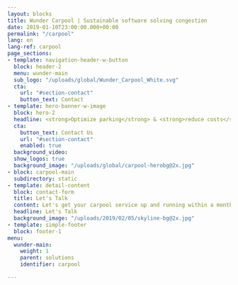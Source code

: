 ```yaml
---
layout: blocks
title: Wunder Carpool | Sustainable software solving congestion
date: 2019-01-10T23:00:00.000+00:00
permalink: "/carpool"
lang: en
lang-ref: carpool
page_sections:
- template: navigation-header-w-button
  block: header-2
  menu: wunder-main
  sub_logo: "/uploads/global/Wunder_Carpool_White.svg"
  cta:
    url: "#section-contact"
    button_text: Contact
- template: hero-banner-w-image
  block: hero-2
  headline: <strong>Optimize parking</strong> & <strong>reduce costs</strong> with carpooling
  cta:
    button_text: Contact Us
    url: "#section-contact"
    enabled: true
  background_video:
  show_logos: true
  background_image: "/uploads/global/carpool-herobg@2x.jpg"
- block: carpool-main
  subdirectory: static
- template: detail-content
  block: contact-form
  title: Let's Talk
  content: Let's get your carpool service up and running within a month. Let us know some info and our team will get back to you.
  headline: Let's Talk
  background_image: "/uploads/2019/02/05/skyline-bg@2x.jpg"
- template: simple-footer
  block: footer-1
menu:
  wunder-main:
    weight: 1
    parent: solutions
    identifier: carpool

---
```

